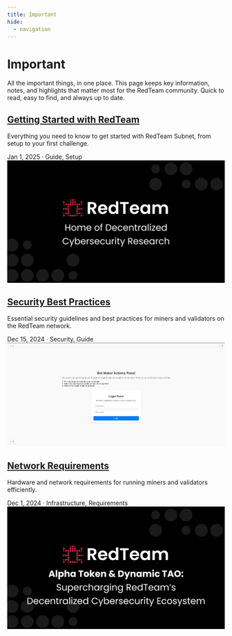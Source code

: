 ```yaml
---
title: Important
hide:
  - navigation
---
```


<div class="blog-header">
  <h1>Important</h1>
  <p class="blog-subtitle">All the important things, in one place. This page keeps key information, notes, and highlights that matter most for the RedTeam community. Quick to read, easy to find, and always up to date.
</p>
</div>

<div class="blog-posts">

  <article class="blog-post">
    <div class="post-content">
      <h2><a href="#getting-started">Getting Started with RedTeam</a></h2>
      <p class="post-excerpt">Everything you need to know to get started with RedTeam Subnet, from setup to your first challenge.</p>
      <div class="post-meta">
        <span class="post-date">Jan 1, 2025</span>
        <span class="post-separator">·</span>
        <span class="post-tags">Guide, Setup</span>
      </div>
    </div>
    <div class="post-image">
      <img src="../assets/images/decentralized-cybersecurity.png" alt="Getting Started">
    </div>
  </article>

  <article class="blog-post">
    <div class="post-content">
      <h2><a href="#security-best-practices">Security Best Practices</a></h2>
      <p class="post-excerpt">Essential security guidelines and best practices for miners and validators on the RedTeam network.</p>
      <div class="post-meta">
        <span class="post-date">Dec 15, 2024</span>
        <span class="post-separator">·</span>
        <span class="post-tags">Security, Guide</span>
      </div>
    </div>
    <div class="post-image">
      <img src="../assets/images/decentralized-cybersecurity2.webp" alt="Security">
    </div>
  </article>

  <article class="blog-post">
    <div class="post-content">
      <h2><a href="#network-requirements">Network Requirements</a></h2>
      <p class="post-excerpt">Hardware and network requirements for running miners and validators efficiently.</p>
      <div class="post-meta">
        <span class="post-date">Dec 1, 2024</span>
        <span class="post-separator">·</span>
        <span class="post-tags">Infrastructure, Requirements</span>
      </div>
    </div>
    <div class="post-image">
      <img src="../assets/images/alpha-token.png" alt="Requirements">
    </div>
  </article>

</div>
